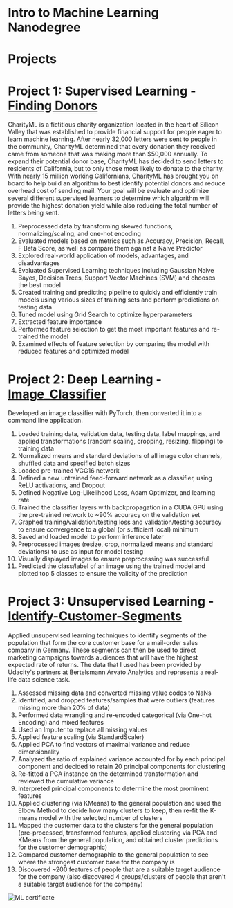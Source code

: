 # Intro to Machine Learning Nanodegree
# Projects
# Project 1: Supervised Learning - <a href="https://github.com/Adi-19/Finding-Donors-For-Charity-ML-master"> Finding Donors</a>

CharityML is a fictitious charity organization located in the heart of Silicon Valley that was established to provide financial support for people eager to learn machine learning. After nearly 32,000 letters were sent to people in the community, CharityML determined that every donation they received came from someone that was making more than $50,000 annually. To expand their potential donor base, CharityML has decided to send letters to residents of California, but to only those most likely to donate to the charity. With nearly 15 million working Californians, CharityML has brought you on board to help build an algorithm to best identify potential donors and reduce overhead cost of sending mail. Your goal will be evaluate and optimize several different supervised learners to determine which algorithm will provide the highest donation yield while also reducing the total number of letters being sent.

1. Preprocessed data by transforming skewed functions, normalizing/scaling, and one-hot encoding
2. Evaluated models based on metrics such as Accuracy, Precision, Recall, F Beta Score, as well as compare them against a Naive Predictor
3. Explored real-world application of models, advantages, and disadvantages
4. Evaluated Supervised Learning techniques including Gaussian Naive Bayes, Decision Trees, Support Vector Machines (SVM) and chooses the best model
5. Created training and predicting pipeline to quickly and efficiently train models using various sizes of training sets and perform predictions on testing data
6. Tuned model using Grid Search to optimize hyperparameters
7. Extracted feature importance
8. Performed feature selection to get the most important features and re-trained the model
9. Examined effects of feature selection by comparing the model with reduced features and optimized model

# Project 2: Deep Learning - <a href="https://github.com/Adi-19/Image_Classifier"> Image_Classifier</a>

Developed an image classifier with PyTorch, then converted it into a command line application.

1. Loaded training data, validation data, testing data, label mappings, and applied transformations (random scaling, cropping, resizing, flipping) to training data
2. Normalized means and standard deviations of all image color channels, shuffled data and specified batch sizes
3. Loaded pre-trained VGG16 network
4. Defined a new untrained feed-forward network as a classifier, using ReLU activations, and Dropout
5. Defined Negative Log-Likelihood Loss, Adam Optimizer, and learning rate
6. Trained the classifier layers with backpropagation in a CUDA GPU using the pre-trained network to ~90% accuracy on the validation set
7. Graphed training/validation/testing loss and validation/testing accuracy to ensure convergence to a global (or sufficient local) minimum
8. Saved and loaded model to perform inference later
9. Preprocessed images (resize, crop, normalized means and standard deviations) to use as input for model testing
10. Visually displayed images to ensure preprocessing was successful
11. Predicted the class/label of an image using the trained model and plotted top 5 classes to ensure the validity of the prediction

# Project 3: Unsupervised Learning - <a href="https://github.com/Adi-19/Identify-Customer-Segments"> Identify-Customer-Segments</a>


Applied unsupervised learning techniques to identify segments of the population that form the core customer base for a mail-order sales company in Germany. These segments can then be used to direct marketing campaigns towards audiences that will have the highest expected rate of returns. The data that I used has been provided by Udacity's partners at Bertelsmann Arvato Analytics and represents a real-life data science task.

1. Assessed missing data and converted missing value codes to NaNs
2. Identified, and dropped features/samples that were outliers (features missing more than 20% of data)
3. Performed data wrangling and re-encoded categorical (via One-hot Encoding) and mixed features
4. Used an Imputer to replace all missing values
5. Applied feature scaling (via StandardScaler)
6. Applied PCA to find vectors of maximal variance and reduce dimensionality
7. Analyzed the ratio of explained variance accounted for by each principal component and decided to retain 20 principal components for clustering
8. Re-fitted a PCA instance on the determined transformation and reviewed the cumulative variance
9. Interpreted principal components to determine the most prominent features
10. Applied clustering (via KMeans) to the general population and used the Elbow Method to decide how many clusters to keep, then re-fit the K-means model with the selected         number of clusters
11. Mapped the customer data to the clusters for the general population (pre-processed, transformed features, applied clustering via PCA and KMeans from the general population,     and obtained cluster predictions for the customer demographic)
12. Compared customer demographic to the general population to see where the strongest customer base for the company is
13. Discovered ~200 features of people that are a suitable target audience for the company (also discovered 4 groups/clusters of people that aren't a suitable target audience       for the company)

![ML certificate](https://user-images.githubusercontent.com/57266085/85454401-8483dc00-b5ba-11ea-8e10-e35cb839b82b.png)
